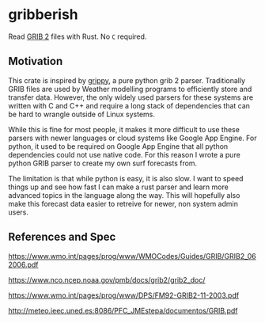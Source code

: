 # gribberish

Read [GRIB 2](https://en.wikipedia.org/wiki/GRIB) files with Rust. No `C` required.

## Motivation

This crate is inspired by [grippy](https://github.com/mpiannucci/grippy), a pure python grib 2 parser. Traditionally GRIB files are used by Weather modelling programs to efficiently store and transfer data. However, the only widely used parsers for these systems are written with C and C++ and require a long stack of dependencies that can be hard to wrangle outside of Linux systems. 

While this is fine for most people, it makes it more difficult to use these parsers with newer languages or cloud systems like Google App Engine. For python, it used to be required on Google App Engine that all python dependencies could not use native code. For this reason I wrote a pure python GRIB parser to create my own surf forecasts from.

The limitation is that while python is easy, it is also slow. I want to speed things up and see how fast I can make a rust parser and learn more advanced topics in the language along the way. This will hopefully also make this forecast data easier to retreive for newer, non system admin users. 

## References and Spec

https://www.wmo.int/pages/prog/www/WMOCodes/Guides/GRIB/GRIB2_062006.pdf

https://www.nco.ncep.noaa.gov/pmb/docs/grib2/grib2_doc/

https://www.wmo.int/pages/prog/www/DPS/FM92-GRIB2-11-2003.pdf

http://meteo.ieec.uned.es:8086/PFC_JMEstepa/documentos/GRIB.pdf